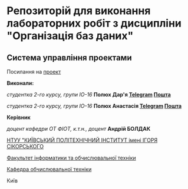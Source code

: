 
# Репозиторій для виконання лабораторних робіт з дисципліни "Організація баз даних"

## Система управління проектами

Посилання на [проект](https://dahahaaaaaa.github.io/db_labs_IO-16/)

**Виконали:** 

*студентка 2-го курсу, групи ІО-16*<span padding-right:5em></span> **Полюх Дар'я [Telegram](https://t.me/dariaaaaaaaaaaaaaaaaaaaaaaaaa) [Пошта](mailto:daryapolyuh@gmail.com)**

*студентка 2-го курсу, групи ІО-16*<span padding-right:5em></span> **Полюх Анастасія [Telegram](https://t.me/nastiia_poliukh) [Пошта](mailto:nastyanastap@gmail.com)**


**Керівник**

*доцент кафедри ОТ ФІОТ, к.т.н., доцент*<span padding-right:5em></span> **Андрій БОЛДАК** 

[НТУУ "КИЇВСЬКИЙ ПОЛІТЕХНІЧНИЙ ІНСТИТУТ імені ІГОРЯ СІКОРСЬКОГО](https://kpi.ua/)

[Факультет інформатики та обчислювальної техніки](https://fiot.kpi.ua/)

[Кафедра обчислювальної техніки](https://comsys.kpi.ua/)

Київ